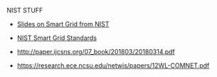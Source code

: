 NIST STUFF 
- [Slides on Smart Grid from NIST](https://www.nist.gov/sites/default/files/documents/smartgrid/Smart_Grid_Program_Review_overview_-_arnold_-_draft1.pdf)
- [NIST Smart Grid Standards](https://www.nist.gov/sites/default/files/documents/smartgrid/NIST-SP-1108r3.pdf)

- http://paper.ijcsns.org/07_book/201803/20180314.pdf
- https://research.ece.ncsu.edu/netwis/papers/12WL-COMNET.pdf